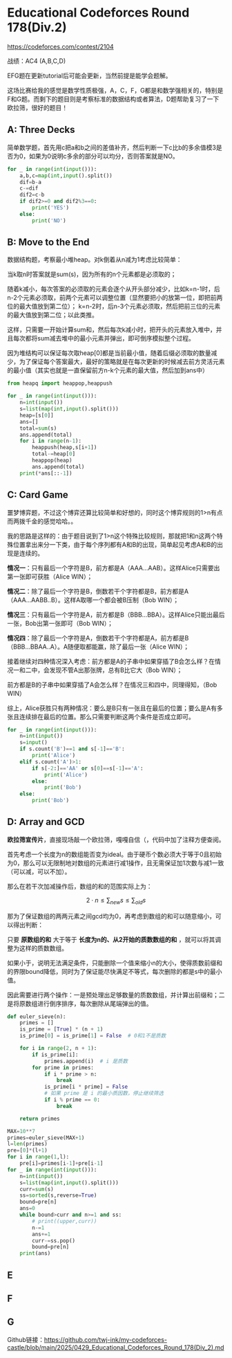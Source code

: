 # Educational Codeforces Round 178(Div.2)

https://codeforces.com/contest/2104

战绩：AC4 (A,B,C,D)

EFG题在更新tutorial后可能会更新，当然前提是能学会题解。

这场比赛给我的感觉是数学性质极强，A，C，F，G都是和数学强相关的，特别是F和G题。而剩下的题目则是考察标准的数据结构或者算法，D题帮助复习了一下欧拉筛，很好的题目！

## A: Three Decks

简单数学题，首先用c把a和b之间的差值补齐，然后判断一下c比b的多余值模3是否为0，如果为0说明c多余的部分可以均分，否则答案就是NO。

```python
for _ in range(int(input())):
    a,b,c=map(int,input().split())
    dif=b-a
    c-=dif
    dif2=c-b
    if dif2>=0 and dif2%3==0:
        print('YES')
    else:
        print('NO')
```

## B: Move to the End

数据结构题，考察最小堆heap。对k倒着从n减为1考虑比较简单：

当k取n时答案就是sum(s)，因为所有的n个元素都是必须取的；

随着k减小，每次答案的必须取的元素会逐个从开头部分减少，比如k=n-1时，后n-2个元素必须取，前两个元素可以调整位置（显然要把小的放第一位，即把前两位的最大值放到第二位）；
k=n-2时，后n-3个元素必须取，然后把前三位的元素的最大值放到第二位；以此类推。

这样，只需要一开始计算sum和，然后每次k减小时，把开头的元素放入堆中，并且每次都将sum减去堆中的最小元素并弹出，即可倒序模拟整个过程。

因为堆结构可以保证每次取heap[0]都是当前最小值，随着后缀必须取的数量减少，为了保证每个答案最大，最好的策略就是在每次更新的时候减去前方灵活元素的最小值（其实也就是一直保留前方n-k个元素的最大值，然后加到ans中）


```python
from heapq import heappop,heappush

for _ in range(int(input())):
    n=int(input())
    s=list(map(int,input().split()))
    heap=[s[0]]
    ans=[]
    total=sum(s)
    ans.append(total)
    for i in range(n-1):
        heappush(heap,s[i+1])
        total-=heap[0]
        heappop(heap)
        ans.append(total)
    print(*ans[::-1])
```


## C: Card Game

噩梦博弈题，不过这个博弈还算比较简单和好想的，同时这个博弈规则的1>n有点而两拨千金的感觉哈哈。。

我的思路是这样的：由于题目说到了1>n这个特殊比较规则，那就把1和n这两个特殊位置拿出来分一下类，由于每个序列都有A和B的出现，简单起见考虑A和B的出现是连续的。

**情况一**：只有最后一个字符是B，前方都是A（AAA...AAB）。这样Alice只需要出第一张即可获胜（Alice WIN）；

**情况二**：除了最后一个字符是B，倒数若干个字符都是B，前方都是A（AAA...AABB..B）。这样A取哪一个都会被B压制（Bob WIN）；

**情况三**：只有最后一个字符是A，前方都是B（BBB...BBA）。这样Alice只能出最后一张，Bob出第一张即可（Bob WIN）；

**情况四**：除了最后一个字符是A，倒数若干个字符都是A，前方都是B（BBB...BBAA..A）。A随便取都能赢，除了最后一张（Alice WIN）；

接着继续对四种情况深入考虑：前方都是A的子串中如果穿插了B会怎么样？在情况一和二中，会发现不管A出那张牌，总有B比它大（Bob WIN）；

前方都是B的子串中如果穿插了A会怎么样？在情况三和四中，同理得知，（Bob WIN）

综上，Alice获胜只有两种情况：要么是B只有一张且在最后的位置；要么是A有多张且连续排在最后的位置。那么只需要判断这两个条件是否成立即可。

```python
for _ in range(int(input())):
    n=int(input())
    s=input()
    if s.count('B')==1 and s[-1]=='B':
        print('Alice')
    elif s.count('A')>1:
        if s[-2:]=='AA' or s[0]==s[-1]=='A':
            print('Alice')
        else:
            print('Bob')
    else:
        print('Bob')
```


## D: Array and GCD

**欧拉筛宣传片**，直接现场敲一个欧拉筛，嘎嘎自信（，代码中加了注释方便查阅。

首先考虑一个长度为n的数组能否变为ideal。由于硬币个数必须大于等于0且初始为0，那么可以无限制地对数组的元素进行减1操作，且无需保证加1次数与减1一致（可以减，可以不加）。

那么在若干次加减操作后，数组的和的范围实际上为：

$$ 2 \cdot n \leq \sum_{new} s \leq \sum_{old} s $$

那为了保证数组的两两元素之间gcd均为0，再考虑到数组的和可以随意缩小，可以得出判断：

只要 **原数组的和** 大于等于 **长度为n的、从2开始的质数数组的和** ，就可以将其调整为这样的质数数组。

如果小于，说明无法满足条件，只能删除一个值来缩小n的大小，使得质数前缀和的界限bound降低，同时为了保证能尽快满足不等式，每次删除的都是s中的最小值。

因此需要进行两个操作：一是预处理出足够数量的质数数组，并计算出前缀和；二是将原数组进行倒序排序，每次删除从尾端弹出的值。

```python
def euler_sieve(n):
    primes = []
    is_prime = [True] * (n + 1)
    is_prime[0] = is_prime[1] = False  # 0和1不是质数

    for i in range(2, n + 1):
        if is_prime[i]:
            primes.append(i)  # i 是质数
        for prime in primes:
            if i * prime > n:
                break
            is_prime[i * prime] = False
            # 如果 prime 是 i 的最小质因数，停止继续筛选
            if i % prime == 0:
                break

    return primes

MAX=10**7
primes=euler_sieve(MAX+1)
l=len(primes)
pre=[0]*(l+1)
for i in range(1,l):
    pre[i]=primes[i-1]+pre[i-1]
for _ in range(int(input())):
    n=int(input())
    s=list(map(int,input().split()))
    curr=sum(s)
    ss=sorted(s,reverse=True)
    bound=pre[n]
    ans=0
    while bound>curr and n>=1 and ss:
        # print((upper,curr))
        n-=1
        ans+=1
        curr-=ss.pop()
        bound=pre[n]
    print(ans)
```

## E
## F
## G

Github链接：https://github.com/twj-ink/my-codeforces-castle/blob/main/2025/0429_Educational_Codeforces_Round_178(Div_2).md